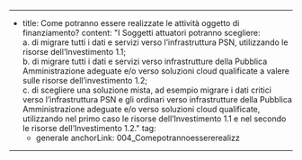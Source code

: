 ---
  - title: Come potranno essere realizzate le attività oggetto di finanziamento?
    content: "I Soggetti attuatori potranno scegliere: <br>  a. di migrare tutti i dati e servizi verso l’infrastruttura PSN, utilizzando le risorse dell’Investimento 1.1; <br>  b. di migrare tutti i dati e servizi verso infrastrutture della Pubblica Amministrazione adeguate e/o verso soluzioni cloud qualificate a valere sulle risorse dell’investimento 1.2;  <br> c. di scegliere una soluzione mista, ad esempio migrare i dati critici verso l’infrastruttura PSN e gli ordinari verso infrastrutture della Pubblica Amministrazione adeguate e/o verso soluzioni cloud qualificate, utilizzando nel primo caso le risorse dell’Investimento 1.1 e nel secondo le risorse dell’Investimento 1.2."
    tag:
      - generale
    anchorLink: 004_Comepotrannoessererealizz
---